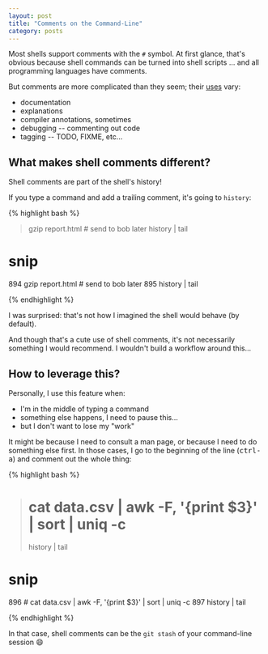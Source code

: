 ```yaml
---
layout: post
title: "Comments on the Command-Line"
category: posts
---
```


Most shells support comments with the `#` symbol. At first glance, that's
obvious because shell commands can be turned into shell scripts ... and all
programming languages have comments.

But comments are more complicated than they seem; their [uses](https://en.wikipedia.org/wiki/Comment_(computer_programming)#Uses)
vary:

- documentation
- explanations
- compiler annotations, sometimes
- debugging -- commenting out code
- tagging -- TODO, FIXME, etc...

## What makes shell comments different?

Shell comments are part of the shell's history!

If you type a command and add a trailing comment, it's going to `history`:

{% highlight bash %}
> gzip report.html # send to bob later
> history | tail
# snip
894  gzip report.html # send to bob later
895  history | tail
>
{% endhighlight %}

I was surprised: that's not how I imagined the shell would behave (by default).

And though that's a cute use of shell comments, it's not necessarily something
I would recommend. I wouldn't build a workflow around this...

## How to leverage this?

Personally, I use this feature when:

- I'm in the middle of typing a command
- something else happens, I need to pause this...
- but I don't want to lose my "work"

It might be because I need to consult a man page, or because I need to do
something else first. In those cases, I go to the beginning of the line (<kbd>ctrl-a</kbd>)
and comment out the whole thing:

{% highlight bash %}
> # cat data.csv | awk -F, '{print $3}' | sort | uniq -c
> history | tail
# snip
896  # cat data.csv | awk -F, '{print $3}' | sort | uniq -c
897  history | tail
>
{% endhighlight %}

In that case, shell comments can be the `git stash` of your command-line session 😄

